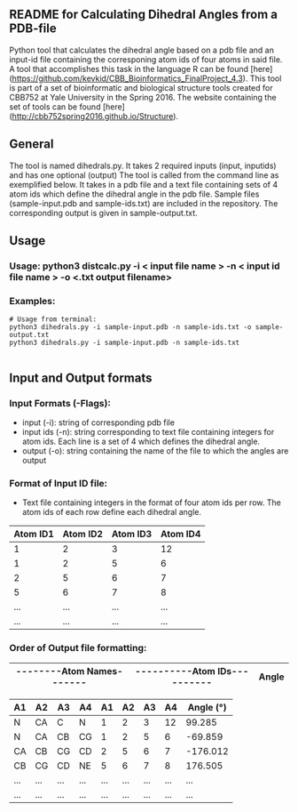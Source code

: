 **README for Calculating Dihedral Angles from a PDB-file**
---------------------------------------------------------------
Python tool that calculates the dihedral angle based on a pdb file and an input-id file containing the corresponing atom ids of four atoms in said file. A tool that accomplishes this task in the language R can be found [here] (https://github.com/kevkid/CBB_Bioinformatics_FinalProject_4.3). This tool is part of a set of bioinformatic and biological structure tools created for CBB752 at Yale University in the Spring 2016. The website containing the set of tools can be found [here] (http://cbb752spring2016.github.io/Structure).

## General

The tool is named dihedrals.py. It takes 2 required inputs (input, inputids) and has one optional (output)
The tool is called from the command line as exemplified below. It takes in a pdb file and a text file containing sets of 4 atom ids which define the dihedral angle in the pdb file. Sample files (sample-input.pdb and sample-ids.txt) are included in the repository. The corresponding output is given in sample-output.txt. 


## Usage

### Usage:      python3 distcalc.py -i < input file name > -n < input id file name > -o <.txt output filename>

### Examples:
```{r NCBI_python, engine="python", highlight=TRUE}
# Usage from terminal:
python3 dihedrals.py -i sample-input.pdb -n sample-ids.txt -o sample-output.txt
python3 dihedrals.py -i sample-input.pdb -n sample-ids.txt
   		 
```

## Input and Output formats
### Input Formats (-Flags):
 * input (-i): string of corresponding pdb file
 * input ids (-n):   string corresponding to text file containing integers for atom ids. Each line is a set of 4 which defines the dihedral angle.
 * output (-o):	string containing the name of the file to which the angles are output

  
### Format of Input ID file:
  * Text file containing integers in the format of four atom ids per row. The atom ids of each row define each dihedral angle.

| Atom ID1  | Atom ID2 | Atom ID3 | Atom ID4 |
|---|---|---|---|
| 1 | 2 | 3 | 12 |
| 1 | 2 | 5 | 6 |
| 2 | 5 | 6 | 7 |
| 5 | 6 | 7 | 8 |
| ... | ... | ... | ... |
| ... | ... | ... | ... |

### Order of Output file formatting:

| --------Atom  Names------- | ----------Atom IDs---------- | Angle | 
|---|---|---|

| A1 | A2 | A3 | A4 | A1 | A2 | A3 | A4 |	Angle (°) |
|---|---|---|---|---|---|---|---|---|
| N	| CA | C | N | 1 | 2 | 3 | 12 | 99.285 |
| N | CA | CB | CG | 1 | 2 | 5 | 6 | -69.859 |
| CA | CB | CG | CD |	2 | 5 | 6 | 7 | -176.012 |
| CB | CG | CD | NE | 5 | 6 | 7 | 8 | 176.505 |
| ... | ... | ... | ... | ... | ... | ... | ... | ... |
| ... | ... | ... | ... | ... | ... | ... | ... | ... |
